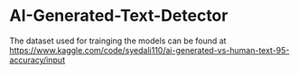 # AI-Generated-Text-Detector

The dataset used for trainging the models can be found at https://www.kaggle.com/code/syedali110/ai-generated-vs-human-text-95-accuracy/input
